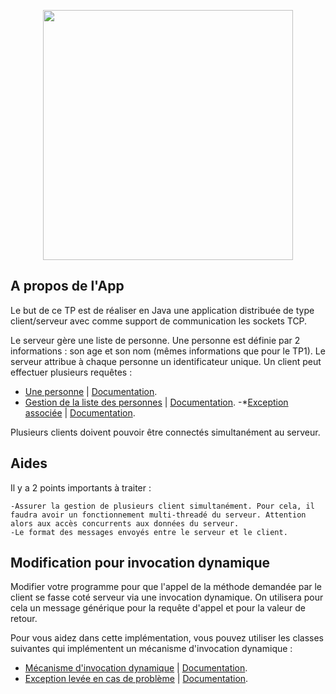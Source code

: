 <p align="center"><img src="https://symbols.getvecta.com/stencil_85/10_java-icon.e6c5a2a97a.svg" width="400"></p>

## A propos de l'App

Le but de ce TP est de réaliser en Java une application distribuée de type client/serveur avec comme support de communication les sockets TCP.

Le serveur gère une liste de personne. Une personne est définie par 2 informations : son age et son nom (mêmes informations que pour le TP1). Le serveur attribue à chaque personne un identificateur unique.
Un client peut effectuer plusieurs requêtes : 

- [Une personne](http://ecariou.perso.univ-pau.fr/cours/sd-l3/Personne.java) | [Documentation](http://ecariou.perso.univ-pau.fr/cours/sd-l3/Personne.html).
- [Gestion de la liste des personnes](http://ecariou.perso.univ-pau.fr/cours/sd-l3/DataManager.java) | [Documentation](http://ecariou.perso.univ-pau.fr/cours/sd-l3/DataManager.html).
    -*[Exception associée](http://ecariou.perso.univ-pau.fr/cours/sd-l3/InvalidIdException.java) | [Documentation](http://ecariou.perso.univ-pau.fr/cours/sd-l3/InvalidIdException.html).

Plusieurs clients doivent pouvoir être connectés simultanément au serveur.

## Aides

Il y a 2 points importants à traiter :

    -Assurer la gestion de plusieurs client simultanément. Pour cela, il faudra avoir un fonctionnement multi-threadé du serveur. Attention alors aux accès concurrents aux données du serveur.
    -Le format des messages envoyés entre le serveur et le client.

## Modification pour invocation dynamique

Modifier votre programme pour que l'appel de la méthode demandée par le client se fasse coté serveur via une invocation dynamique. On utilisera pour cela un message générique pour la requête d'appel et pour la valeur de retour.

Pour vous aidez dans cette implémentation, vous pouvez utiliser les classes suivantes qui implémentent un mécanisme d'invocation dynamique :

- [Mécanisme d'invocation dynamique](http://ecariou.perso.univ-pau.fr/cours/sd-l3/Invocation.java) | [Documentation](http://ecariou.perso.univ-pau.fr/cours/sd-l3/Invocation.html).
- [Exception levée en cas de problème](http://ecariou.perso.univ-pau.fr/cours/sd-l3/UncallableMethodException.java) | [Documentation](http://ecariou.perso.univ-pau.fr/cours/sd-l3/UncallableMethodException.html).


